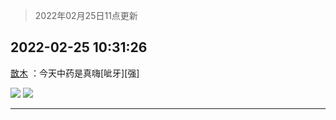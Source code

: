 > 2022年02月25日11点更新
<link rel="stylesheet" href="https://cdn.jsdelivr.net/gh/taotie6/sampleJSON@main/css/photo_show.css">
<meta name="referrer" content="no-referrer" />


 ## 2022-02-25 10:31:26 

 [㪚木](https://www.coolapk.com/feed/33806671?shareKey=YTg3ZTIzMTNiM2JhNjIxODQ1ZGQ~) ：今天中药是真嗨[呲牙][强] 

<div class="album">
<img class="img-item" src="http://image.coolapk.com/feed/2022/0225/10/1081091_ef3870f2_6200_324_871@1440x1332.jpeg" />
<img class="img-item" src="http://image.coolapk.com/feed/2022/0225/10/1081091_f2e6213a_6285_0951_163@1267x6539.jpeg" />
</div>

 ------- 

